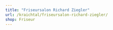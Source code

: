 ```yaml
---
title: "Friseursalon Richard Ziegler"
url: /kraichtal/friseursalon-richard-ziegler/
shop: Friseur
---
```

